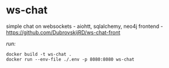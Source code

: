 # ws-chat
simple chat on websockets - aiohtt, sqlalchemy, neo4j
frontend - https://github.com/DubrovskijRD/ws-chat-front


*run:*
```commandline
docker build -t ws-chat .
docker run --env-file ./.env -p 8080:8080 ws-chat
```